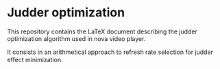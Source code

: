 # Judder optimization
This repository contains the LaTeX document describing the judder optimization algorithm used in nova video player.

It consists in an arithmetical approach to refresh rate selection for judder eﬀect minimization.
